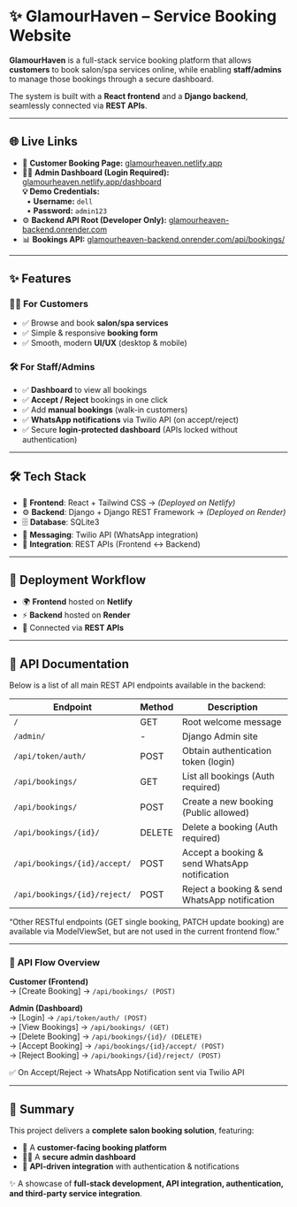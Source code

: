 # ✨ GlamourHaven – Service Booking Website  

**GlamourHaven** is a full-stack service booking platform that allows **customers** to book salon/spa services online, while enabling **staff/admins** to manage those bookings through a secure dashboard.  

The system is built with a **React frontend** and a **Django backend**, seamlessly connected via **REST APIs**.  

---

## 🌐 Live Links

- 🌸 **Customer Booking Page:** [glamourheaven.netlify.app](https://glamourheaven.netlify.app)
- 👩‍💼 **Admin Dashboard (Login Required):** [glamourheaven.netlify.app/dashboard](https://glamourheaven.netlify.app/dashboard)  
  **💡 Demo Credentials:**  
  &nbsp;&nbsp;• **Username:** `dell`  
  &nbsp;&nbsp;• **Password:** `admin123`
- ⚙️ **Backend API Root (Developer Only):** [glamourheaven-backend.onrender.com](https://glamourheaven-backend.onrender.com)
- 📊 **Bookings API:** [glamourheaven-backend.onrender.com/api/bookings/](https://glamourheaven-backend.onrender.com/api/bookings/)


---

## ✨ Features  

### 👩‍💻 For Customers  
- ✅ Browse and book **salon/spa services**  
- ✅ Simple & responsive **booking form**  
- ✅ Smooth, modern **UI/UX** (desktop & mobile)  

### 🛠️ For Staff/Admins  
- ✅ **Dashboard** to view all bookings  
- ✅ **Accept / Reject** bookings in one click  
- ✅ Add **manual bookings** (walk-in customers)  
- ✅ **WhatsApp notifications** via Twilio API (on accept/reject)  
- ✅ Secure **login-protected dashboard** (APIs locked without authentication)  

---

## 🛠️ Tech Stack  
- 🎨 **Frontend**: React + Tailwind CSS → *(Deployed on Netlify)*  
- ⚙️ **Backend**: Django + Django REST Framework → *(Deployed on Render)*  
- 🗄️ **Database**: SQLite3  
- 💬 **Messaging**: Twilio API (WhatsApp integration)  
- 🔗 **Integration**: REST APIs (Frontend ↔ Backend)  

---

## 🚀 Deployment Workflow  
- 🌍 **Frontend** hosted on **Netlify**  
- ⚡ **Backend** hosted on **Render**  
- 🔗 Connected via **REST APIs**  

---

## 📌 API Documentation

Below is a list of all main REST API endpoints available in the backend:

| Endpoint | Method | Description |
|----------|---------|-------------|
| `/` | GET | Root welcome message |
| `/admin/` | - | Django Admin site |
| `/api/token/auth/` | POST | Obtain authentication token (login) |
| `/api/bookings/` | GET | List all bookings (Auth required) |
| `/api/bookings/` | POST | Create a new booking (Public allowed) |
| `/api/bookings/{id}/` | DELETE | Delete a booking (Auth required) |
| `/api/bookings/{id}/accept/` | POST | Accept a booking & send WhatsApp notification |
| `/api/bookings/{id}/reject/` | POST | Reject a booking & send WhatsApp notification |

“Other RESTful endpoints (GET single booking, PATCH update booking) are available via ModelViewSet, but are not used in the current frontend flow.”

---

### 🔄 API Flow Overview  

**Customer (Frontend)**  
→ [Create Booking] → `/api/bookings/ (POST)`  

**Admin (Dashboard)**  
→ [Login]          → `/api/token/auth/ (POST)`  
→ [View Bookings]  → `/api/bookings/ (GET)`  
→ [Delete Booking] → `/api/bookings/{id}/ (DELETE)`  
→ [Accept Booking] → `/api/bookings/{id}/accept/ (POST)`  
→ [Reject Booking] → `/api/bookings/{id}/reject/ (POST)`  

✅ On Accept/Reject → WhatsApp Notification sent via Twilio API

---

## 📌 Summary  
This project delivers a **complete salon booking solution**, featuring:  
- 🌸 A **customer-facing booking platform**  
- 👩‍💼 A **secure admin dashboard**  
- 🔗 **API-driven integration** with authentication & notifications  

✨ A showcase of **full-stack development, API integration, authentication, and third-party service integration**.  
